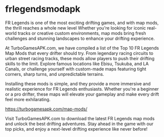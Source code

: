 # frlegendsmodapk
FR Legends is one of the most exciting drifting games, and with map mods, the thrill reaches a whole new level  Whether you're looking for iconic real-world tracks or creative custom environments, map mods bring fresh challenges and stunning landscapes to enhance your drifting experience.

At TurboGamesAPK.com, we have compiled a list of the Top 10 FR Legends Map Mods that every drifter should try. From legendary racing circuits to urban street racing tracks, these mods allow players to push their drifting skills to the limit. Explore famous locations like Ebisu, Tsukuba, and LA Canals, or challenge yourself with custom-made maps featuring tight corners, sharp turns, and unpredictable terrains.

Installing these mods is simple, and they provide a more immersive and realistic experience for FR Legends enthusiasts. Whether you're a beginner or a pro drifter, these maps will elevate your gameplay and make every drift feel more exhilarating.

https://turbogamesapk.com/map-mods/

Visit TurboGamesAPK.com to download the latest FR Legends map mods and unlock the best drifting adventures. Stay ahead in the game with our top picks, and enjoy a next-level drifting experience like never before!

